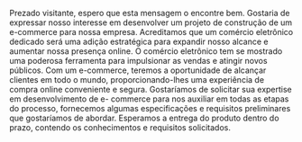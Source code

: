 Prezado visitante, espero que esta mensagem o encontre bem. Gostaria de expressar nosso interesse em desenvolver um projeto de construção de um e-commerce para nossa empresa. Acreditamos que um comércio eletrônico dedicado será uma adição estratégica para expandir nosso alcance e aumentar nossa presença online. O comércio eletrônico tem se mostrado uma poderosa ferramenta para impulsionar as vendas e atingir novos públicos. Com um e-commerce, teremos a oportunidade de alcançar clientes em todo o mundo, proporcionando-lhes uma experiência de compra online conveniente e segura. Gostaríamos de solicitar sua expertise em desenvolvimento de e- commerce para nos auxiliar em todas as etapas do processo, fornecemos algumas especificações e requisitos preliminares que gostaríamos de abordar. Esperamos a entrega do produto dentro do prazo, contendo os conhecimentos e requisitos solicitados.
